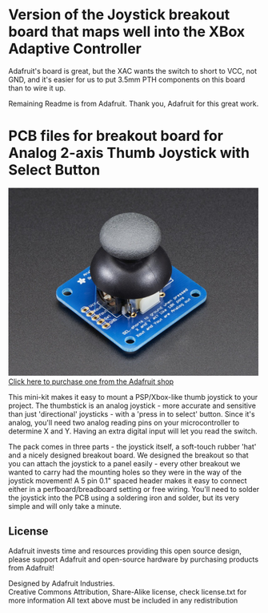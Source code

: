 # Version of the Joystick breakout board that maps well into the XBox Adaptive Controller

Adafruit's board is great, but the XAC wants the switch to short to VCC, not GND,
and it's easier for us to put 3.5mm PTH components on this board than to wire it up.

Remaining Readme is from Adafruit.  Thank you, Adafruit for this great work.


# PCB files for breakout board for Analog 2-axis Thumb Joystick with Select Button

<a href="http://www.adafruit.com/products/512"><img src="assets/image.jpg?raw=true" width="500px"><br/>
Click here to purchase one from the Adafruit shop
</a>

This mini-kit makes it easy to mount a PSP/Xbox-like thumb joystick to your project. The thumbstick is an analog joystick - more accurate and sensitive than just 'directional' joysticks - with a 'press in to select' button. Since it's analog, you'll need two analog reading pins on your microcontroller to determine X and Y. Having an extra digital input will let you read the switch.

The pack comes in three parts - the joystick itself, a soft-touch rubber 'hat' and a nicely designed breakout board. We designed the breakout so that you can attach the joystick to a panel easily - every other breakout we wanted to carry had the mounting holes so they were in the way of the joystick movement! A 5 pin 0.1" spaced header makes it easy to connect either in a perfboard/breadboard setting or free wiring. You'll need to solder the joystick into the PCB using a soldering iron and solder, but its very simple and will only take a minute.

## License

Adafruit invests time and resources providing this open source design, 
please support Adafruit and open-source hardware by purchasing 
products from Adafruit!

Designed by Adafruit Industries.  
Creative Commons Attribution, Share-Alike license, check license.txt for more information
All text above must be included in any redistribution

